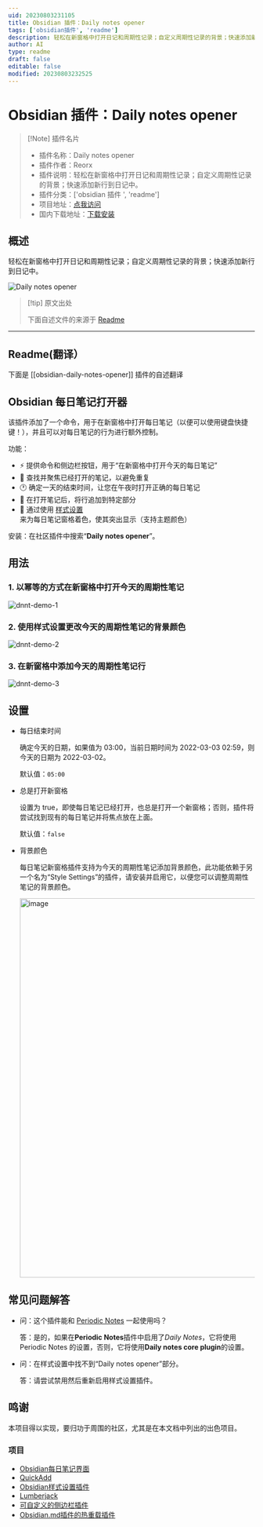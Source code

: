 ```yaml
---
uid: 20230803231105
title: Obsidian 插件：Daily notes opener
tags: ['obsidian插件', 'readme']
description: 轻松在新窗格中打开日记和周期性记录；自定义周期性记录的背景；快速添加新行到日记中。
author: AI
type: readme
draft: false
editable: false
modified: 20230803232525
---
```


# Obsidian 插件：Daily notes opener

> [!Note] 插件名片
> - 插件名称：Daily notes opener
> - 插件作者：Reorx
> - 插件说明：轻松在新窗格中打开日记和周期性记录；自定义周期性记录的背景；快速添加新行到日记中。
> - 插件分类：['obsidian 插件 ', 'readme']
> - 项目地址：[点我访问](https://github.com/reorx/obsidian-daily-notes-opener)
> - 国内下载地址：[下载安装](https://pkmer.cn/products/plugin/pluginMarket/?obsidian-daily-notes-opener)

## 概述

轻松在新窗格中打开日记和周期性记录；自定义周期性记录的背景；快速添加新行到日记中。

![Daily notes opener](https://cdn.pkmer.cn/covers/obsidian-daily-notes-opener_new.gif!pkmer)

> [!tip] 原文出处
>
>下面自述文件的来源于 [Readme](https://ghproxy.net/https://raw.githubusercontent.com/reorx/obsidian-daily-notes-opener/master/README.md)
>

---

## Readme(翻译）

下面是 [[obsidian-daily-notes-opener]] 插件的自述翻译

## Obsidian 每日笔记打开器

该插件添加了一个命令，用于在新窗格中打开每日笔记（以便可以使用键盘快捷键！），并且可以对每日笔记的行为进行额外控制。

功能：

- ⚡️ 提供命令和侧边栏按钮，用于“在新窗格中打开今天的每日笔记”
- 🔎 查找并聚焦已经打开的笔记，以避免重复
- 🕐 确定一天的结束时间，让您在午夜时打开正确的每日笔记
- 📝 在打开笔记后，将行追加到特定部分
- 🌈 通过使用 [样式设置](https://github.com/mgmeyers/obsidian-style-settings) 来为每日笔记窗格着色，使其突出显示（支持主题颜色）

安装：在社区插件中搜索“**Daily notes opener**”。

## 用法

### 1. 以幂等的方式在新窗格中打开今天的周期性笔记

![dnnt-demo-1](https://user-images.githubusercontent.com/405972/161797452-aae4a358-e0d8-4a50-84f6-47547d0c05a1.gif)

### 2. 使用样式设置更改今天的周期性笔记的背景颜色

![dnnt-demo-2](https://user-images.githubusercontent.com/405972/161797369-b842d6ab-91b0-486a-82a6-6ec00bcdfd9e.gif)

### 3. 在新窗格中添加今天的周期性笔记行

![dnnt-demo-3](https://user-images.githubusercontent.com/405972/161797474-ef56562d-a71e-4559-a209-bea376043bb9.gif)

## 设置

- 每日结束时间

    确定今天的日期，如果值为 03:00，当前日期时间为 2022-03-03 02:59，则今天的日期为 2022-03-02。

    默认值：`05:00`

- 总是打开新窗格

    设置为 true，即使每日笔记已经打开，也总是打开一个新窗格；否则，插件将尝试找到现有的每日笔记并将焦点放在上面。

    默认值：`false`

- 背景颜色

    每日笔记新窗格插件支持为今天的周期性笔记添加背景颜色，此功能依赖于另一个名为“Style Settings”的插件，请安装并启用它，以便您可以调整周期性笔记的背景颜色。

    <img width="773" alt="image" src="https://user-images.githubusercontent.com/405972/161797925-0074ec9d-e696-4014-8745-35823525ac70.png">

## 常见问题解答

- 问：这个插件能和 [Periodic Notes](https://github.com/liamcain/obsidian-periodic-notes) 一起使用吗？

	答：是的，如果在**Periodic Notes**插件中启用了*Daily Notes*，它将使用 Periodic Notes 的设置，否则，它将使用**Daily notes core plugin**的设置。

- 问：在样式设置中找不到“Daily notes opener”部分。

	答：请尝试禁用然后重新启用样式设置插件。

## 鸣谢

本项目得以实现，要归功于周围的社区，尤其是在本文档中列出的出色项目。

### 项目

- [Obsidian每日笔记界面](https://github.com/liamcain/obsidian-daily-notes-interface)
- [QuickAdd](https://github.com/chhoumann/quickadd)
- [Obsidian样式设置插件](https://github.com/mgmeyers/obsidian-style-settings)
- [Lumberjack](https://github.com/ryanjamurphy/lumberjack-obsidian)
- [可自定义的侧边栏插件](https://github.com/phibr0/obsidian-customizable-sidebar)
- [Obsidian.md插件的热重载插件](https://github.com/pjeby/hot-reload)



